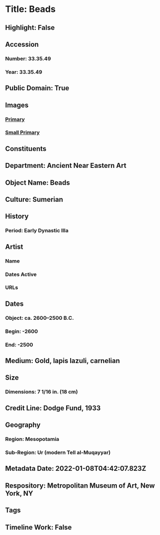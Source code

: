 # Title: Beads
## Highlight: False
## Accession
### Number: 33.35.49
### Year: 33.35.49
## Public Domain: True
## Images
### [Primary](https://images.metmuseum.org/CRDImages/an/original/hb33_35_49.jpg)
### [Small Primary](https://images.metmuseum.org/CRDImages/an/web-large/hb33_35_49.jpg)
## Constituents
## Department: Ancient Near Eastern Art
## Object Name: Beads
## Culture: Sumerian
## History
### Period: Early Dynastic IIIa
## Artist
### Name
### Dates Active
### URLs
## Dates
### Object: ca. 2600–2500 B.C.
### Begin: -2600
### End: -2500
## Medium: Gold, lapis lazuli, carnelian
## Size
### Dimensions: 7 1/16 in. (18 cm)
## Credit Line: Dodge Fund, 1933
## Geography
### Region: Mesopotamia
### Sub-Region: Ur (modern Tell al-Muqayyar)
## Metadata Date: 2022-01-08T04:42:07.823Z
## Respository: Metropolitan Museum of Art, New York, NY
## Tags
## Timeline Work: False